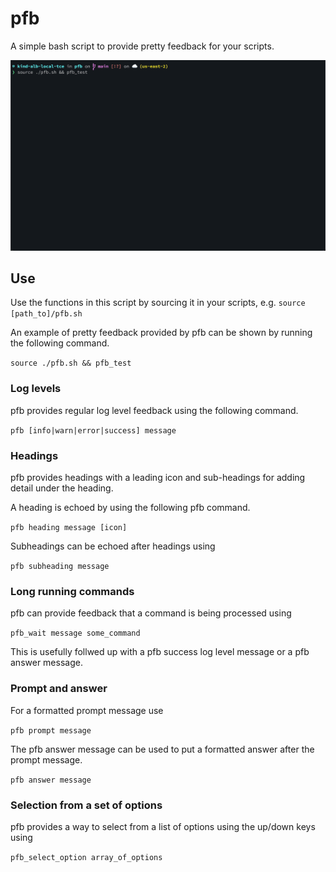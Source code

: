 # pfb
A simple bash script to provide pretty feedback for your scripts.

![video of pfb example output](/pfb_example.gif)

## Use
Use the functions in this script by sourcing it in your scripts, e.g.
`source [path_to]/pfb.sh`

An example of pretty feedback provided by pfb can be shown by running the following command.

`source ./pfb.sh && pfb_test`

### Log levels
pfb provides regular log level feedback using the following command.

`pfb [info|warn|error|success] message`

### Headings
pfb provides headings with a leading icon and sub-headings for adding detail under the heading.

A heading is echoed by using the following pfb command.

`pfb heading message [icon]`

Subheadings can be echoed after headings using

`pfb subheading message`

### Long running commands
pfb can provide feedback that a command is being processed using

`pfb_wait message some_command`

This is usefully follwed up with a pfb success log level message or a pfb answer message.

### Prompt and answer
For a formatted prompt message use

`pfb prompt message`

The pfb answer message can be used to put a formatted answer after the prompt message.

`pfb answer message`

### Selection from a set of options
pfb provides a way to select from a list of options using the up/down keys using

`pfb_select_option array_of_options`